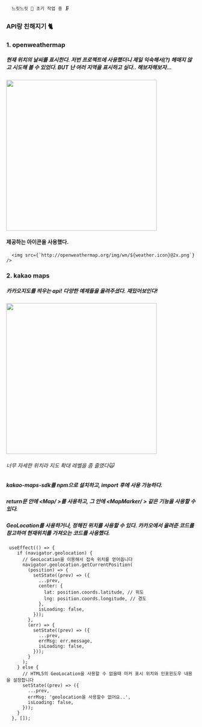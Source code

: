 ```
  느릿느릿 🐢 초기 작업 중 🗜️
```


###  API랑 친해지기 🐈

### 1. openweathermap
##### 현재 위치의 날씨를 표시한다. 저번 프로젝트에 사용했더니 제일 익숙해서(?) 헤매지 않고 시도해 볼 수 있었다. BUT 난 여러 지역을 표시하고 싶다.. 해보자해보자... 

<img src='https://github.com/yzinnie/API-APP/assets/126447980/dc78ee19-59cb-4cbb-8ce2-a97500ccf24f' width=400px/>

#### 제공하는 아이콘을 사용했다.
```
  <img src={`http://openweathermap.org/img/wn/${weather.icon}@2x.png`} />
```




### 2. kakao maps
##### 카카오지도를 띄우는 api! 다양한 예제들을 올려주셨다. 재밌어보인다!
<img src='https://github.com/yzinnie/API-APP/assets/126447980/1e09b111-d188-4efc-a9c6-787598faa6d5' width=400px/>

###### 너무 자세한 위치라 지도 확대 레벨을 좀 줄였다🙀

##### kakao-maps-sdk를 npm으로 설치하고, import 후에 사용 가능하다.
##### return문 안에 <Map/ >를 사용하고, 그 안에  <MapMarker/ > 같은 기능을 사용할 수 있다.
##### GeoLocation를 사용하거나, 정해진 위치를 사용할 수 있다. 카카오에서 올려준 코드를 참고하여 현재위치를 가져오는 코드를 사용했다.
```
 useEffect(() => {
    if (navigator.geolocation) {
      // GeoLocation을 이용해서 접속 위치를 얻어옵니다
      navigator.geolocation.getCurrentPosition(
        (position) => {
          setState((prev) => ({
            ...prev,
            center: {
              lat: position.coords.latitude, // 위도
              lng: position.coords.longitude, // 경도
            },
            isLoading: false,
          }));
        },
        (err) => {
          setState((prev) => ({
            ...prev,
            errMsg: err.message,
            isLoading: false,
          }));
        }
      );
    } else {
      // HTML5의 GeoLocation을 사용할 수 없을때 마커 표시 위치와 인포윈도우 내용을 설정합니다
      setState((prev) => ({
        ...prev,
        errMsg: 'geolocation을 사용할수 없어요..',
        isLoading: false,
      }));
    }
  }, []);
```


